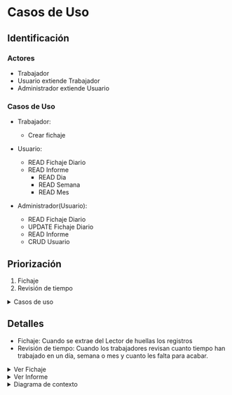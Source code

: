 # Casos de Uso

## Identificación

### Actores
- Trabajador
- Usuario extiende Trabajador
- Administrador extiende Usuario

### Casos de Uso
 
- Trabajador:
  - Crear fichaje

- Usuario:
  - READ Fichaje Diario
  - READ Informe
    - READ Dia
    - READ Semana
    - READ Mes

- Administrador(Usuario):
  - READ Fichaje Diario
  - UPDATE Fichaje Diario
  - READ Informe
  - CRUD Usuario

## Priorización
1. Fichaje
2. Revisión de tiempo


<details>
<summary>Casos de uso</summary>

|  |  |
| -- | -- |
| ![](../../imagenes/casosDeUso/diagramaCasosDeUso.svg) | [Codigo PUML](../../modelosUML/casosDeUso/casosDeUso.puml) |

</details>

## Detalles
- Fichaje: Cuando se extrae del Lector de huellas los registros
- Revisión de tiempo: Cuando los trabajadores revisan cuanto tiempo han trabajado en un día, semana o mes y cuanto les falta para acabar.

<details>
<summary>Ver Fichaje</summary>

|  |  |
| -- | -- |
| ![](../../imagenes/casosDeUso/detalles/) | [Codigo PUML](../../modelosUML/casosDeUso/detalles/verFichaje.puml) |

</details>

<details>
<summary>Ver Informe</summary>

|  |  |
| -- | -- |
| ![](../../imagenes/casosDeUso/detalles/verInforme.svg) | [Codigo PUML](../../modelosUML/casosDeUso/detalles/verInforme.puml) |

</details>

<details>
<summary>Diagrama de contexto</summary>

|  |  |
| -- | -- |
| ![](../../imagenes/casosDeUso/diagramaContexto.svg) | [Codigo PUML](../../modelosUML/casosDeUso/diagramaContexto.puml) |

</details>
